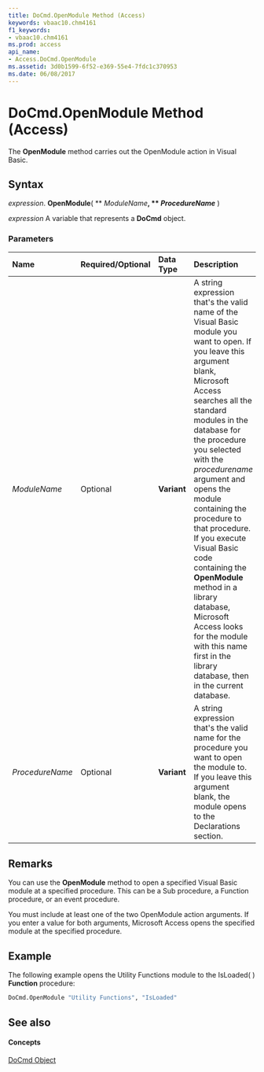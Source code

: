 ```yaml
---
title: DoCmd.OpenModule Method (Access)
keywords: vbaac10.chm4161
f1_keywords:
- vbaac10.chm4161
ms.prod: access
api_name:
- Access.DoCmd.OpenModule
ms.assetid: 3d0b1599-6f52-e369-55e4-7fdc1c370953
ms.date: 06/08/2017
---
```



# DoCmd.OpenModule Method (Access)

The **OpenModule** method carries out the OpenModule action in Visual Basic.


## Syntax

 _expression_. **OpenModule**( ** _ModuleName_**, ** _ProcedureName_** )

 _expression_ A variable that represents a **DoCmd** object.


### Parameters



|**Name**|**Required/Optional**|**Data Type**|**Description**|
|:-----|:-----|:-----|:-----|
| _ModuleName_|Optional|**Variant**| A string expression that's the valid name of the Visual Basic module you want to open. If you leave this argument blank, Microsoft Access searches all the standard modules in the database for the procedure you selected with the _procedurename_ argument and opens the module containing the procedure to that procedure. If you execute Visual Basic code containing the **OpenModule** method in a library database, Microsoft Access looks for the module with this name first in the library database, then in the current database.|
| _ProcedureName_|Optional|**Variant**|A string expression that's the valid name for the procedure you want to open the module to. If you leave this argument blank, the module opens to the Declarations section.|

## Remarks

You can use the **OpenModule** method to open a specified Visual Basic module at a specified procedure. This can be a Sub procedure, a Function procedure, or an event procedure.

You must include at least one of the two OpenModule action arguments. If you enter a value for both arguments, Microsoft Access opens the specified module at the specified procedure.


## Example

The following example opens the Utility Functions module to the IsLoaded( ) **Function** procedure:


```vb
DoCmd.OpenModule "Utility Functions", "IsLoaded"
```


## See also


#### Concepts


[DoCmd Object](docmd-object-access.md)

